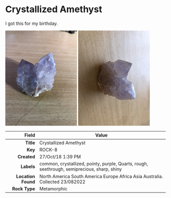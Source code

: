 # Crystallized Amethyst
I got this for my birthday.
 


<img height="300px" src="10012.jpg"/>
<img height="300px" src="10013.jpg"/>

|       Field | Value                   |
|------------:|-------------------------|
|   **Title** | Crystallized Amethyst |
|     **Key** | ROCK-8 |
| **Created** | 27/Oct/18 1:39 PM |
| **Labels** | common, crystallized, pointy, purple, Quarts, rough, seethrough, semiprecious, sharp, shiny |
| **Location Found** | North America South America Europe Africa Asia Australia. Collected 23/082022 |
| **Rock Type** | Metamorphic |

        